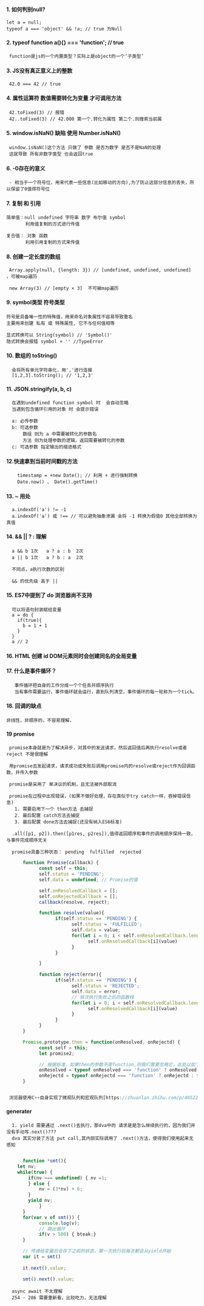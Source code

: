 #### 1. 如何判别null?
    let a = null;
    typeof a === 'object' && !a; // true 为Null

#### 2. typeof function a(){} === 'function'; // true
     function是js的一个内置类型？实际上是object的一个‘子类型’

#### 3. JS没有真正意义上的整数
     42.0 === 42 // true

#### 4. 属性运算符 数值需要转化为变量 才可调用方法
     42.toFixed(3) // 报错
     42..toFixed(3) // 42.000 第一个.转化为属性 第二个.则搜索当前属

#### 5. window.isNaN() 缺陷  使用 Number.isNaN()
     window.isNaN()这个方法 只做了 参数 是否为数字 是否不是NaN的处理
     这就导致 所有非数字类型 也会返回true

#### 6. -0存在的意义
     - 相当于一个符号位，用来代表一些信息(比如移动的方向),为了防止这部分信息的丢失，所以保留了0值得符号位

####  7. 复制 和 引用
    简单值：null undefined 字符串 数字 布尔值 symbol
           利用值复制的方式进行传值

    复合值： 对象 函数
           利用引用复制的方式来传值

#### 8. 创建一定长度的数组
     Array.apply(null, {length: 3}) // [undefined, undefined, undefined] ，可被map遍历

     new Array(3) // [empty × 3]  不可被map遍历

#### 9. symbol类型 符号类型
    符号是具备唯一性的特殊值，用来命名对象属性不容易导致重名
    主要用来创建 私有 或 特殊属性, 它不与任何值相等

    显式转换可以 String(symbol) // 'Symbol()'
    隐式转换会报错 symbol + '' //TypeError

#### 10. 数组的 toString()
      会将所有单元字符串化，用','进行连接
      [1,2,3].toString(); // '1,2,3'

#### 11. JSON.stringify(a, b, c)
      在遇到undefined function symbol 时  会自动忽略
      当遇到包含循环引用的对象 时 会提示错误

      a: 必传参数
      b: 可选参数
          数组 则为 a 中需要被转化的参数名
          方法 则为处理参数的逻辑，返回需要被转化的参数
      c: 可选参数 指定输出的缩进格式

#### 12.快速拿到当前时间戳的方法
        timestamp = +new Date(); // 利用 + 进行强制转换
        Date.now() 、 Date().getTime()

#### 13. ~ 用处
      a.indexOf('a') != -1
      a.indexOf('a') 或 !== // 可以避免抽象渗漏 会将 -1 转换为假值0 其他全部转换为真值

#### 14. &&  ||  ? : 理解
      a && b 1次   a ? a : b  2次
      a || b 1次   a ? b : a  2次

      不同点，a执行次数的区别

      && 的优先级 高于 ||

#### 15. ES7中提到了 do 浏览器尚不支持
      可以将语句封装赋给变量
      a = do {
        if(true){
          b = 1 + 1
        }
      }
      a // 2

#### 16. HTML 创建 id DOM元素同时会创建同名的全局变量

#### 17. 什么是事件循环？
       事件循环把自身的工作分成一个个任务并顺序执行
       当有事件需要运行，事件循环就会运行，直到队列清空，事件循环的每一轮称为一个tick。

#### 18. 回调的缺点
    非线性，非顺序的，不容易理解，

#### 19 promise
     promise本身就是为了解决异步，对其中的发送请求，然后返回值后再执行resolve或者reject 不是很理解
     
     用promise去发起请求，请求成功或失败后调用promise内的resolve或reject作为回调函数，并传入参数

     promise是采用了 单决议的机制，且无法被外部取消

     promise在过程中出现错误，(如果不做好处理，存在类似于try catch一样，吞掉错误信息)
       1. 需要启用下一个 then方法 去捕捉
       2. 最后配置 catch方法去捕捉
       3. 最后配置 done方法去捕捉(还没有纳入ES6标准)

      .all([p1, p2]).then([p1res, p2res]),值得返回顺序和事件的调用顺序保持一致，与事件完成顺序无关

      promise具备三种状态： pending  fulfilled  rejected

```javascript
      function Promise(callback) {
            const self = this;
            self.status = 'PENDING';
            self.data = undefined; // Promise的值

            self.onResolvedCallback = [];
            self.onRejectedCallback = [];
            callback(resolve, reject);

            function resolve(value){
                  if(self.status == 'PENDING') {
                        self.status = 'FULFILLED';
                        self.data = value;
                        for(let i = 0; i < self.onResolvedCallback.length; i++) {
                              self.onResolvedCallback[i](value)
                        }
                  }

            }

            function reject(error){
                  if(self.status == 'PENDING') {
                        self.status = 'REJECTED';
                        self.data = error;
                        // 依次执行失败之后的函数栈
                        for(let i = 0; i < self.onResolvedCallback.length; i++) {
                              self.onResolvedCallback[i](value)
                        }
                  }
            }
      }

      Promise,prototype.then = function(onResolved, onRejectd) {
            const self = this;
            let promise2;

            // 根据标准，如果then的参数不是function,则我们需要忽略它，此处以如下方式处理
            onResolved = typeof onResolved === 'function' ? onResolved : function(value){}; 
            onRejectd = typeof onRejectd === 'function' ? onRejectd : function(reason){}; 
      }


 浏览器使用C++自身实现了微观队列和宏观队列[https://zhuanlan.zhihu.com/p/48522249]

```


#### generater
      1. yield 需要通过 .next()去执行，那dva中的 请求是是怎么继续执行的，因为我们并没有手动写.next()???
      dva 其实分装了方法 put call,其内部实际调用了 .next()方法，使得我们使用起来无感知


```javascript

      function *smt(){
	let nv;	
	while(true) {
		if(nv === undefined) { nv =1;
		} else {
			nv = (3*nv) + 6;
		}
		yield nv; 
            }
      }
      for(var v of smt()) {
            console.log(v);
            // 跳出循环
            if(v > 500) { bteak;}
      }

      // 传递给变量后会存下之前的状态，第一次执行后每次都会从yield开始
      var it = smt()
      
      it.next().value;

      smt().next().value;

```
      async await 不太理解
      254 - 286 需要重新看，比较吃力，无法理解